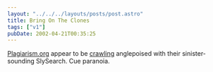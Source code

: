 ```yaml
---
layout: "../../../layouts/posts/post.astro"
title: Bring On The Clones
tags: ["v1"]
pubDate: 2002-04-21T00:35:25
---
```


[Plagiarism.org][1] appear to be [crawling][2] anglepoised with their sinister-sounding SlySearch. Cue paranoia.

[1]: http://www.plagiarism.org/
[2]: http://www.plagiarism.org/crawler/robotinfo.html
